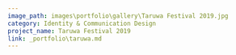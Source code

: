 ```yaml
---
image_path: images\portfolio\gallery\Taruwa Festival 2019.jpg
category: Identity & Communication Design
project_name: Taruwa Festival 2019
link: _portfolio\taruwa.md
---
```

